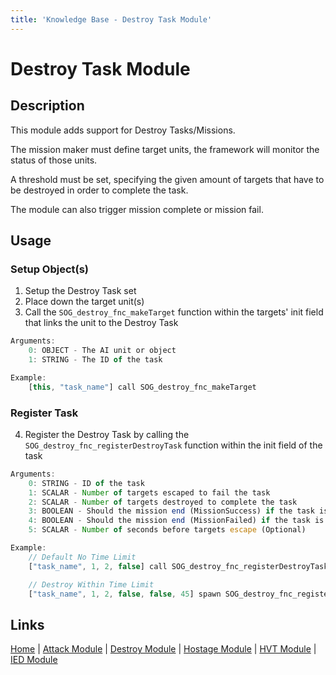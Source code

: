 ```yaml
---
title: 'Knowledge Base - Destroy Task Module'
---
```


# Destroy Task Module

## Description
This module adds support for Destroy Tasks/Missions.

The mission maker must define target units, the framework will monitor the status of those units.

A threshold must be set, specifying the given amount of targets that have to be destroyed in order to complete the task.

The module can also trigger mission complete or mission fail.

## Usage
### Setup Object(s)
1. Setup the Destroy Task set
2. Place down the target unit(s)
3. Call the `SOG_destroy_fnc_makeTarget` function within the targets' init field that links the unit to the Destroy Task

```js
Arguments:
	0: OBJECT - The AI unit or object
	1: STRING - The ID of the task

Example:
	[this, "task_name"] call SOG_destroy_fnc_makeTarget
```

### Register Task
4. Register the Destroy Task by calling the `SOG_destroy_fnc_registerDestroyTask` function within the init field of the task

```js
Arguments:
	0: STRING - ID of the task
	1: SCALAR - Number of targets escaped to fail the task
	2: SCALAR - Number of targets destroyed to complete the task
	3: BOOLEAN - Should the mission end (MissionSuccess) if the task is successful (Optional, default: false)
	4: BOOLEAN - Should the mission end (MissionFailed) if the task is failed (Optional, default: false)
	5: SCALAR - Number of seconds before targets escape (Optional)

Example:
	// Default No Time Limit
	["task_name", 1, 2, false] call SOG_destroy_fnc_registerDestroyTask

	// Destroy Within Time Limit
	["task_name", 1, 2, false, false, 45] spawn SOG_destroy_fnc_registerDestroyTask
```

## Links
[Home](/knowledgebase/framework) |
[Attack Module](/knowledgebase/framework/attack) |
[Destroy Module](/knowledgebase/framework/destroy) |
[Hostage Module](/knowledgebase/framework/hostage) |
[HVT Module](/knowledgebase/framework/hvt) |
[IED Module](/knowledgebase/framework/ied)